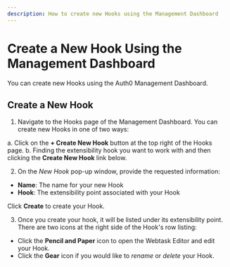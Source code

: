 ```yaml
---
description: How to create new Hooks using the Management Dashboard
---
```


# Create a New Hook Using the Management Dashboard

You can create new Hooks using the Auth0 Management Dashboard.

## Create a New Hook

1. Navigate to the Hooks page of the Management Dashboard. You can create new Hooks in one of two ways:

  a. Click on the **+ Create New Hook** button at the top right of the Hooks page.
  b. Finding the extensibility hook you want to work with and then clicking the **Create New Hook** link below.

2. On the *New Hook* pop-up window, provide the requested information:

  * **Name**: The name for your new Hook
  * **Hook**: The extensibility point associated with your Hook

  Click **Create** to create your Hook.

3. Once you create your hook, it will be listed under its extensibility point. There are two icons at the right side of the Hook's row listing:

  * Click the **Pencil and Paper** icon to open the Webtask Editor and edit your Hook.
  * Click the **Gear** icon if you would like to *rename* or *delete* your Hook.
